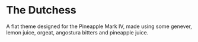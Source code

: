 The Dutchess
============

A flat theme designed for the Pineapple Mark IV, made using some genever, lemon juice, orgeat, angostura bitters and pineapple juice.
